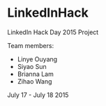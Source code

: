 # LinkedInHack
LinkedIn Hack Day 2015 Project

Team members:
- Linye Ouyang
- Siyao Sun
- Brianna Lam
- Zihao Wang

July 17 - July 18 2015
